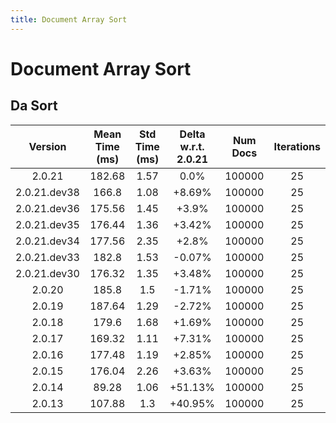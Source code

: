 ```yaml
---
title: Document Array Sort
---
```

# Document Array Sort

## Da Sort

| Version | Mean Time (ms) | Std Time (ms) | Delta w.r.t. 2.0.21 | Num Docs | Iterations |
| :---: | :---: | :---: | :---: | :---: | :---: |
| 2.0.21 | 182.68 | 1.57 | 0.0% | 100000 | 25 |
| 2.0.21.dev38 | 166.8 | 1.08 | +8.69% | 100000 | 25 |
| 2.0.21.dev36 | 175.56 | 1.45 | +3.9% | 100000 | 25 |
| 2.0.21.dev35 | 176.44 | 1.36 | +3.42% | 100000 | 25 |
| 2.0.21.dev34 | 177.56 | 2.35 | +2.8% | 100000 | 25 |
| 2.0.21.dev33 | 182.8 | 1.53 | -0.07% | 100000 | 25 |
| 2.0.21.dev30 | 176.32 | 1.35 | +3.48% | 100000 | 25 |
| 2.0.20 | 185.8 | 1.5 | -1.71% | 100000 | 25 |
| 2.0.19 | 187.64 | 1.29 | -2.72% | 100000 | 25 |
| 2.0.18 | 179.6 | 1.68 | +1.69% | 100000 | 25 |
| 2.0.17 | 169.32 | 1.11 | +7.31% | 100000 | 25 |
| 2.0.16 | 177.48 | 1.19 | +2.85% | 100000 | 25 |
| 2.0.15 | 176.04 | 2.26 | +3.63% | 100000 | 25 |
| 2.0.14 | 89.28 | 1.06 | +51.13% | 100000 | 25 |
| 2.0.13 | 107.88 | 1.3 | +40.95% | 100000 | 25 |
